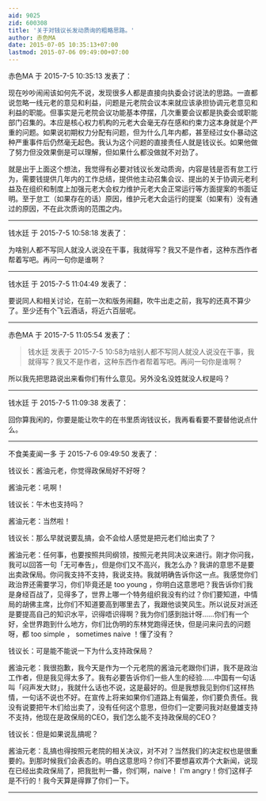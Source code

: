 ```yaml
---
aid: 9025
zid: 600308
title: '关于对钱议长发动质询的粗略思路。'
author: 赤色MA
date: 2015-07-05 10:35:13+07:00
lastmod: 2015-07-06 09:49:00+07:00
---
```


赤色MA 于 2015-7-5 10:35:13 发表了：

现在吵吵闹闹该如何先不说，发现很多人都是直接向执委会讨说法的思路。一直都说忽略一线元老的意见和利益，问题是元老院会议本来就应该承担协调元老意见和利益的职能。但事实是元老院会议功能基本停摆，几次重要会议都是执委会或职能部门召集的。本应是核心权力机构的元老大会毫无存在感和约束力这本身就是个严重的问题。如果说初期权力分配有问题，但为什么几年内都，甚至经过女仆暴动这种严重事件后仍然毫无起色。我认为这个问题的直接责任人就是钱议长。如果他做了努力但没效果倒是可以理解，但如果什么都没做就不对劲了。

就是出于上面这个想法，我觉得有必要对钱议长发动质询，内容是钱是否有怠工行为，需要钱提供几年内的工作总结，提供他主动召集会议、提出的关于协调元老利益及在组织和制度上加强元老大会权力维护元老大会正常运行等方面提案的书面证明。至于怠工（如果存在的话）原因，维护元老大会运行的提案（如果有）没有通过的原因，不在此次质询的范围之内。

---------

钱水廷 于 2015-7-5 10:58:18 发表了：

为啥别人都不写同人就没人说没在干事，我就得写？我又不是作者，这种东西作者帮着写吧。再问一句你是谁啊？

---------

钱水廷 于 2015-7-5 11:04:49 发表了：

要说同人和相关讨论，在前一次和版务闹翻，吹牛出走之前，我写的还真不算少了。至少还有个飞云酒话，将近六百层呢。

---------

赤色MA 于 2015-7-5 11:05:54 发表了：

> 钱水廷 发表于 2015-7-5 10:58为啥别人都不写同人就没人说没在干事，我就得写？我又不是作者，这种东西作者帮着写吧。再问一句你是谁啊？



所以我先把思路说出来看你们有什么意见。另外没名没姓就没人权是吗？

---------

钱水廷 于 2015-7-5 11:09:38 发表了：

回你算我闲的，你要是能让吹牛的在书里质询钱议长，我再看看要不要替他说点什么。

---------

不食美麦闻一多 于 2015-7-6 09:49:50 发表了：

钱议长：酱油元老，你觉得政保局好不好呀？ 

酱油元老：吼啊！ 

钱议长：午木也支持吗？

酱油元老：当然啦！ 

钱议长：那么早就说要乱搞，会不会给人感觉是把元老们给出卖了？

酱油元老：任何事，也要按照共同纲领，按照元老共同决议来进行。刚才你问我，我可以回答一句「无可奉告」，但是你们又不高兴，我怎么办？我讲的意思不是要出卖政保局。你问我支持不支持，我说支持。我就明确告诉你这一点。我感觉你们政治界还需要学习，你们毕竟还是 too young ，你明白这意思吧？我告诉你们我是身经百战了，见得多了，世界上哪一个特务组织我没有约过？你们要知道，中情局的胡佛主席，比你们不知道要高到哪里去了，我跟他谈笑风生。所以说反对派还是要提高自己的知识水平，识得唔识得啊？我为你们感到拙计呀……你们有一个好，全世界跑到什么地方，你们比伪明的东林党跑得还快，但是问来问去的问题呀，都 too simple ， sometimes naive ！懂了没有？

钱议长：可是能不能说一下为什么支持政保局？

酱油元老：我很抱歉，我今天是作为一个元老院的酱油元老跟你们讲，我不是政治工作者，但是我见得太多了。我有必要告诉你们一些人生的经验……中国有一句话叫「闷声发大财」，我就什么话也不说，这是最好的。但是我想我见到你们这样热情，一句话不说也不好。在宣传上将来如果你们道路上有偏差，你们要负责任。我没有说要把午木们给出卖了，没有任何这个意思，但你们一定要问我对赵曼雄支持不支持，他现在是政保局的CEO，我们怎么能不支持政保局的CEO？

钱议长：但是如果说乱搞呢？

酱油元老：乱搞也得按照元老院的相关决议，对不对？当然我们的决定权也是很重要的。到那时候我们会表态的。明白这意思吗？你们不要想喜欢弄个大新闻，说现在已经出卖政保局了，把我批判一番，你们啊，naive！ I'm angry！你们这样子是不行的！我今天算是得罪了你们一下。

---------

